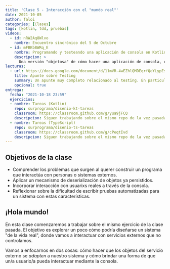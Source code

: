 ```yaml
---
title: 'Clase 5 - Interacción con el "mundo real"'
date: 2021-10-05
author: faloi
categories: [Clases]
tags: [kotlin, tdd, pruebas]
videos:
  - id: nRW2Aq8Wlvo
    nombre: Encuentro sincrónico del 5 de Octubre
  - id: mFBKbBWRq_E
    nombre: Programando y testeando una aplicación de consola en Kotlin
    descripcion: >
      Una versión "objetosa" de cómo hacer una aplicación de consola, con tests incluidos. La parte de la `Consola` ya la tienen resuelta en el código que incluimos en el ejercicio.
lecturas:
  - url: https://docs.google.com/document/d/11mVR-4wEZhlQMDEqrfQeYLypEsrSqXv98dr78SA0Oq4/edit#heading=h.5bqwe0zgcgud
    title: Apunte sobre Testing
    summary: Un apunte muy completo relacionado al testing. En particular nos interesa que lean la sección sobre **impostores**, pero no vendría mal ojearlo completo.
    opcional: true
entrega:
  fecha: "2021-10-18 23:59"
  ejercicios:
  - nombre: Tareas (Kotlin)
    repo: surprograma/disenio-kt-tareas
    classroom: https://classroom.github.com/g/yua9jFCQ
    descripcion: Siguen trabajando sobre el mismo repo de la vez pasada. Los tests de la **etapa 3** necesitan algo que aún no vimos, pueden dejarlos sin hacer.
  - nombre: Tareas (TypeScript)
    repo: surprograma/disenio-ts-tareas
    classroom: https://classroom.github.com/g/cPeqtIvd
    descripcion: Siguen trabajando sobre el mismo repo de la vez pasada. Los tests de la **etapa 3** necesitan algo que aún no vimos, pueden dejarlos sin hacer.
---
```


## Objetivos de la clase

* Comprender los problemas que surgen al querer construir un programa que interactúa con personas o sistemas externos.
* Aplicar un mecanismo de deserialización de objetos ya persistidos.
* Incorporar interacción con usuarixs reales a través de la consola.
* Reflexionar sobre la dificultad de escribir pruebas automatizadas para un sistema con estas características.

## ¡Hola mundo!

En esta clase comenzaremos a trabajar sobre el mismo ejercicio de la clase pasada. El objetivo es explorar un poco cómo podría diseñarse un sistema "de la vida real", donde vamos a interactuar con servicios externos que no controlamos.

Vamos a enfocarnos en dos cosas: cómo hacer que los objetos del servicio externo se _adapten_ a nuestro sistema y cómo brindar una forma de que un/a usuario/a pueda interactuar mediante la consola.
